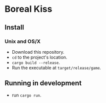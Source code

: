 # Boreal Kiss

## Install

### Unix and OS/X

- Download this repository.
- `cd` to the project's location.
- `cargo build --release`.
- Run the executable at `target/release/game`.

## Running in development

- run `cargo run`.
